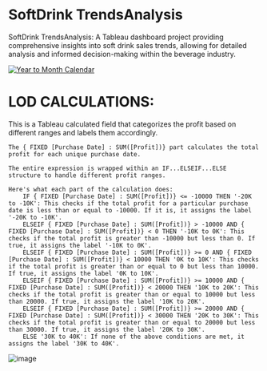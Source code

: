 # SoftDrink TrendsAnalysis
SoftDrink TrendsAnalysis: A Tableau dashboard project providing comprehensive insights into soft drink sales trends, allowing for detailed analysis and informed decision-making within the beverage industry.

<div class='tableauPlaceholder' id='viz1710323381098' style='position: relative'><noscript><a href='#'><img alt='Year to Month Calendar ' src='https:&#47;&#47;public.tableau.com&#47;static&#47;images&#47;Fi&#47;FizzFlowFromYearlyInsightstoMonthlyMovesinSoftDrinkSales&#47;YeartoMonthCalendar&#47;1_rss.png' style='border: none' /></a></noscript><object class='tableauViz'  style='display:none;'><param name='host_url' value='https%3A%2F%2Fpublic.tableau.com%2F' /> <param name='embed_code_version' value='3' /> <param name='site_root' value='' /><param name='name' value='FizzFlowFromYearlyInsightstoMonthlyMovesinSoftDrinkSales&#47;YeartoMonthCalendar' /><param name='tabs' value='no' /><param name='toolbar' value='yes' /><param name='static_image' value='https:&#47;&#47;public.tableau.com&#47;static&#47;images&#47;Fi&#47;FizzFlowFromYearlyInsightstoMonthlyMovesinSoftDrinkSales&#47;YeartoMonthCalendar&#47;1.png' /> <param name='animate_transition' value='yes' /><param name='display_static_image' value='yes' /><param name='display_spinner' value='yes' /><param name='display_overlay' value='yes' /><param name='display_count' value='yes' /><param name='language' value='en-US' /></object></div>                       


# LOD CALCULATIONS: 
This is a Tableau calculated field that categorizes the profit based on different ranges and labels them accordingly.

    The { FIXED [Purchase Date] : SUM([Profit])} part calculates the total profit for each unique purchase date.

    The entire expression is wrapped within an IF...ELSEIF...ELSE structure to handle different profit ranges.

    Here's what each part of the calculation does:
        IF { FIXED [Purchase Date] : SUM([Profit])} <= -10000 THEN '-20K to -10K': This checks if the total profit for a particular purchase date is less than or equal to -10000. If it is, it assigns the label '-20K to -10K'.
        ELSEIF { FIXED [Purchase Date] : SUM([Profit])} > -10000 AND { FIXED [Purchase Date] : SUM([Profit])} < 0 THEN '-10K to 0K': This checks if the total profit is greater than -10000 but less than 0. If true, it assigns the label '-10K to 0K'.
        ELSEIF { FIXED [Purchase Date] : SUM([Profit])} >= 0 AND { FIXED [Purchase Date] : SUM([Profit])} < 10000 THEN '0K to 10K': This checks if the total profit is greater than or equal to 0 but less than 10000. If true, it assigns the label '0K to 10K'.
        ELSEIF { FIXED [Purchase Date] : SUM([Profit])} >= 10000 AND { FIXED [Purchase Date] : SUM([Profit])} < 20000 THEN '10K to 20K': This checks if the total profit is greater than or equal to 10000 but less than 20000. If true, it assigns the label '10K to 20K'.
        ELSEIF { FIXED [Purchase Date] : SUM([Profit])} >= 20000 AND { FIXED [Purchase Date] : SUM([Profit])} < 30000 THEN '20K to 30K': This checks if the total profit is greater than or equal to 20000 but less than 30000. If true, it assigns the label '20K to 30K'.
        ELSE '30K to 40K': If none of the above conditions are met, it assigns the label '30K to 40K'.
![image](https://github.com/vbhatsaccnt/SoftDrinkTrendsAnalysis/assets/67544433/65b6c2cc-23c6-47d1-8c4b-d5efb60a94b6)

